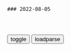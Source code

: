 ```tip
### 2022-08-05
```

<table id="tbc" style="white-space:pre-wrap">
</table>
<button onclick="toggleb()">toggle</button>
<button onclick="loadparse()">loadparse</button>
<br>
<!-- 🌸<br>🍅-　-🍑<hr>🍀 -->
<pre>
<textarea rows="30" cols="100" style="display: none" id="tar">

楚门的世界虽然是虚拟的，但这个世界却一点都不虚假！
https://mbd.baidu.com/newspage/data/videolanding?nid=sv_12639595417295982141&sourceFrom=rec

<font size="1" style="color:#DCDCDC">2022-08-08</font>

叶卡捷琳娜果断发动z变，率领将领入主冬宫，向彼得大帝示意
https://mbd.baidu.com/newspage/data/videolanding?nid=sv_9801820128031760323&sourceFrom=pc_feedlist

<font size="1" style="color:#DCDCDC">2022-08-08</font>

叶卡捷琳娜被逼上绝路，果断发动z变，率领军团将领入主冬宫！
https://mbd.baidu.com/newspage/data/videolanding?nid=sv_12031756781174804219&sourceFrom=pc_feedlist

善行往往招致恶果，我要是再起善心，请务必提醒我今日的窘境。

拿孩子当挡箭牌也太无能了。

<font size="1" style="color:#DCDCDC">2022-08-08</font>

不同年代的诈骗单曲_哔哩哔哩_bilibili
https://www.bilibili.com/video/BV1tS4y1J7Zi/?spm_id_from=autoNext

<font size="1" style="color:#DCDCDC">2022-08-08</font>

一人之下：冯宝宝会如来神掌？一般人受不了，隐藏高手呀！
https://mbd.baidu.com/newspage/data/videolanding?nid=sv_572183532736938128&sourceFrom=pc_feedlist

宝宝，中出不能开大点威力吗？

戢卉DX
动漫领域爱好者
虎狼之词 

<font size="1" style="color:#DCDCDC">2022-08-10</font>

一人之下：戴帽子的老头，眼神好可怕，像从地狱爬出来似的！
https://mbd.baidu.com/newspage/data/videolanding?nid=sv_10693059599738112022&sourceFrom=pc_feedlist

https://f7.baidu.com/it/u=2052831717,2274095894&fm=222&app=108&size=f360,240&.jpg

<font size="1" style="color:#DCDCDC">2022-08-10</font>

一人之下：这些珠子的法力，真是强悍，也不知是福还是祸！
https://mbd.baidu.com/newspage/data/videolanding?nid=sv_5625480961346169333&sourceFrom=pc_feedlist

了不起，很久没见过这么优秀的后生了，长江后浪推前浪。不过对于我而言，毁掉这些好苗子乐趣更多一些。

https://f7.baidu.com/it/u=4023126300,3217225377&amp;fm=222&size=f360,240&.jpg

<font size="1" style="color:#DCDCDC">2022-08-08</font>

一人之下：没想到张家有这么辉煌的历史，风秀于林风必摧之！
https://mbd.baidu.com/newspage/data/videolanding?nid=sv_8084052870788672310&sourceFrom=pc_feedlist

他们怕的就只有跟他们太过不一样的人。你太坏他们会灭你，太怂他们会踩你，而你太好或太强，他们也不放心，他们会打压你疏远你，只有你跟他们差不多他们才安心地接受你。

所以这江湖上活得最逍遥的，是那些知道怎么把自己伪装得和别人一样的高人。

<font size="1" style="color:#DCDCDC">2022-08-08</font>

被骗6百万爱看美女照，深圳“四方形”法务主任：没抵挡住美色
https://baijiahao.baidu.com/s?id=1740471374789679507

<font size="1" style="color:#DCDCDC">2022-08-08</font>

看把，这就是不讲诚信的后果
https://mbd.baidu.com/newspage/data/videolanding?nid=sv_18329373584234057758&sourceFrom=rec

楚仙客ce3773c
那时的盗版，让国内的人接触到了社会、科学、文化、艺术的方方面面，那时盗版的东西，你现在就算愿意花钱也没地买去

天翼精工
现在到处收费，听个有声书都要收费，会员费就算了还要加点播费，整了一半版权换平台了，资源不共享还得缴费。简直无法吐槽了，愤怒到爆炸

百度网友521ce6dd
龙兄鼠弟！盗版音影兴盛的年代！台式翻译阿诺苏华辛力加的时代！我的九零年代！一个年近五旬青春回忆的年代！离我而去多年美好时光海苔！

<font size="1" style="color:#DCDCDC">2022-08-08</font>

打不死的小强，这怎么打！
https://mbd.baidu.com/newspage/data/videolanding?nid=sv_12044053858931015358&sourceFrom=rec

《暗夜步之道》

<font size="1" style="color:#DCDCDC">2022-08-08</font>

超体：寡姐大脑开发到100%，太强了！
https://mbd.baidu.com/newspage/data/videolanding?nid=sv_16030200791893936016&sourceFrom=rec

无知才导致混乱，不是知识。

<font size="1" style="color:#DCDCDC">2022-08-08</font>

镜在人在，镜碎人亡！
https://mbd.baidu.com/newspage/data/videolanding?nid=sv_12689621649426969309&sourceFrom=rec

a可多米c0a5
感觉就镜子变身这一小段，就够内地工作室忙10年了……就没见过它们出过像样的电影

c斋志异
就这一小段，就能让你跪下10年了，你是多可悲。

　HZHW1979
投资的大头被演员拿去了，我们特效不是做不起而是一分钱一分货 

<font size="1" style="color:#DCDCDC">2022-08-08</font>

这么帅的出场，结果战力却这么拉
https://mbd.baidu.com/newspage/data/videolanding?nid=sv_17302976855250420011&sourceFrom=rec

〇酒醉鞭名马
嗯，前一个是《弗兰肯斯坦》，后一个是《猎魔教士》

<font size="1" style="color:#DCDCDC">2022-08-08</font>

三百万打造的这双腿，就问你强不强
https://mbd.baidu.com/newspage/data/videolanding?nid=sv_10733298341969746031&sourceFrom=pc_feedlist

<font size="1" style="color:#DCDCDC">2022-08-08</font>

为何港片和大陆片的清朝电影的官帽装扮不一样？哪个更接近历史？
https://mbd.baidu.com/newspage/data/landingsuper?context=%7B%22nid%22%3A%22news_9182479017358633368%22%7D&n_type=-1&p_from=-1

https://pics0.baidu.com/feed/d53f8794a4c27d1ef0ced8af067d1064dcc43827.jpeg?token=0491194074e564e8f33357957c4e6234

TVB旗下艺人的工资都低得可怜，那更不用说道具部门了，经费捉襟见肘，一顶帽子可以从90年代用到现在，这在被资本喂饱的大陆影视圈是不常见的。

香港导演在制作影片时，首先考虑的是故事情节和表现方式，受舶来文化的影响，香港导演都比较天马行空，根据史实设计服饰这种事情不是他们会去做的。

我们在一些邵氏老片中，甚至能看到有些清朝戏中的演员甚至不剃头，如果真要较真的话，这可是违反“断发易服令”的，那可是要杀头的。

<font size="1" style="color:#DCDCDC">2022-08-08</font>

结婚后才明白，哪有不偷腥的猫？漫画揭露人性的黑暗
https://mbd.baidu.com/newspage/data/landingsuper?context=%7B%22nid%22%3A%22news_9224358453294410055%22%7D&n_type=-1&p_from=-1

<font size="1" style="color:#DCDCDC">2022-08-08</font>

美媒：z方不接电话
https://mbd.baidu.com/newspage/data/landingsuper?context=%7B%22nid%22%3A%22news_9363838297832500626%22%7D&n_type=-1&p_from=-1

<font size="1" style="color:#DCDCDC">2022-08-06</font>

三观最正的动画：果然哆啦A梦受欢迎是有原因的
https://mbd.baidu.com/newspage/data/videolanding?nid=sv_11341981498527991499&sourceFrom=rec

<font size="1" style="color:#DCDCDC">2022-08-06</font>

修女与鱼：主播cos修女整活，不料遇到狠活老哥，让她当场破防！
https://mbd.baidu.com/newspage/data/videolanding?nid=sv_1468858529133012132&sourceFrom=pc_feedlist

<font size="1" style="color:#DCDCDC">2022-08-06</font>

夏洛特：马路那么宽，王老师非要去碾那块砖，能看懂的都是人精！
https://mbd.baidu.com/newspage/data/videolanding?nid=sv_3840209793043709517&sourceFrom=pc_feedlist

<font size="1" style="color:#DCDCDC">2022-08-05</font>

信达雅 来自历史独角兽 - 微博
https://weibo.com/6121504225/LF9B3sc8h

易爆狗
https://wx1.sinaimg.cn/mw690/006GhcT7ly1h4sljt6oz3j30u00fmt9w.jpg

https://wx3.sinaimg.cn/mw690/006GhcT7ly1h4sljtn3x4j30sq0k8ab7.jpg

https://wx4.sinaimg.cn/mw690/006GhcT7ly1h4sljtrptbj30b407eaa4.jpg

https://wx3.sinaimg.cn/mw690/006GhcT7ly1h4sljtwnbsj30kj0kdwfi.jpg

<font size="1" style="color:#DCDCDC">2022-08-05</font>

一人之下：小混混在见了宝儿姐后，竟立刻俯首，宝儿姐的威力好大
https://mbd.baidu.com/newspage/data/videolanding?nid=sv_18353889890757244279&sourceFrom=rec

<font size="1" style="color:#DCDCDC">2022-08-05</font>

一人之下：老天师的外国朋友？一出现就展示人本事，不简单呀！
https://mbd.baidu.com/newspage/data/videolanding?nid=sv_5166527297843515597&sourceFrom=pc_feedlist

其实这边的情况，也未必就能好哪去。

sxw9544124
斯内普和邓布利多？

<font size="1" style="color:#DCDCDC">2022-08-05</font>

盘点《一人之下》女神排行！夏禾最性感！你喜欢哪一位女神？-doki-腾讯视频
http://v.qq.com/doki/doki_note/detail?starid=152416&noteid=9516055442366

这厚实的小胸肌。
http://puui.qpic.cn/fans_admin/0/1_450463979_1515474323161/0

<font size="1" style="color:#DCDCDC">2022-08-05</font>

See Tình (Speed Up Version)
https://music.163.com/#/song?id=1944518589

“慎平，我也可以时间循环哦”
https://mbd.baidu.com/newspage/data/videolanding?nid=sv_7261837593137485208&sourceFrom=pc_feedlist

<font size="1" style="color:#DCDCDC">2022-08-05</font>

漫画里那些反人类的妖艳姿势，究竟有多危险？千万不要乱来模仿
https://mbd.baidu.com/newspage/data/landingsuper?context=%7B%22nid%22%3A%22news_9877073996472336382%22%7D&n_type=-1&p_from=-1

<font size="1" style="color:#DCDCDC">2022-08-05</font>

兽矛被封印，白面者分身再次出现，潮能否力挽狂澜？
https://mbd.baidu.com/newspage/data/videolanding?nid=sv_10017333307003678108&sourceFrom=pc_feedlist

<font size="1" style="color:#DCDCDC">2022-08-05</font>

CEO如何跨越“认知天花板”？
https://m.thepaper.cn/baijiahao_19296001

多元化信息渠道
diverse information sources

多元化信息内容
diverse information content

多元化学习整合
diverse learning and integration

查理·芒格（Charlie Munger）主张跨学科学习，认为钻研生物学、物理学等科学学科，才能让“普世智慧”在投资评估中得以运用。

03_
CEO反思能力
与企业可持续绩效

打造“可持续”的百年基业，可谓是许多企业家的终极追求。

<font size="1" style="color:#DCDCDC">2022-08-05</font>

</textarea>
</pre>
<!-- 🍀<br>🍑-　-🍅<hr>🌸 -->

```note
```

<link
  rel="stylesheet"
  href="https://cdn.jsdelivr.net/npm/@fancyapps/ui/dist/fancybox.css"
/>
<script src="https://cdn.jsdelivr.net/npm/@fancyapps/ui@4.0/dist/fancybox.umd.js"></script>

<script type="text/javascript">

var __urlRegex = /(\b(https?|ftp|file):\/\/[-A-Z0-9+&@#\/%?=~_|!:,.;]*[-A-Z0-9+&@#\/%=~_|])/ig;
var __imgRegex = /\.(?:jpe?g|gif|png|webp)$/i;

loadparse();

function parseURL($string){

    var exp = __urlRegex;
    return $string.replace(exp,function(match){
            __imgRegex.lastIndex=0;
            if(__imgRegex.test(match)){
                return '<a data-fancybox="gallery" href="' + match.replace("/p=700", "")
                 + '"><img src="' + match.replace("/p=700", "/p=160x200")+'" width="64"></a>';
            }
            else{
                return '<a href="' + match + '" target="_blank">' + match + '</a>';
            }
        }
    );
}

function loadparse() {
  tbc.innerHTML = parseURL(tar.value);
}

function toggleb() {
  var x = document.getElementById("tar");
  if (x.style.display === "none") {
    x.style.display = "";
  } else {
    x.style.display = "none";
  }
}

</script>
